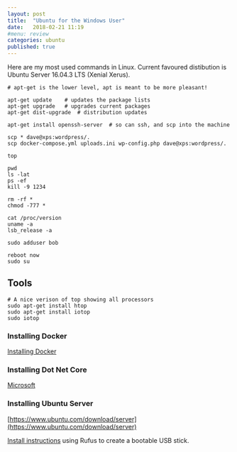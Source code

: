 ```yaml
---
layout: post
title:  "Ubuntu for the Windows User"
date:   2018-02-21 11:19
#menu: review
categories: ubuntu 
published: true 
---
```

Here are my most used commands in Linux.  Current favoured distibution is Ubuntu Server 16.04.3 LTS (Xenial Xerus).

```
# apt-get is the lower level, apt is meant to be more pleasant!

apt-get update    # updates the package lists
apt-get upgrade   # upgrades current packages
apt-get dist-upgrade  # distribution updates 

apt-get install openssh-server  # so can ssh, and scp into the machine

scp * dave@xps:wordpress/.
scp docker-compose.yml uploads.ini wp-config.php dave@xps:wordpress/.

top

pwd
ls -lat
ps -ef
kill -9 1234

rm -rf *
chmod -777 *

cat /proc/version
uname -a
lsb_release -a

sudo adduser bob

reboot now  
sudo su
```
## Tools
```
# A nice verison of top showing all processors
sudo apt-get install htop
sudo apt-get install iotop
sudo iotop
```


### Installing Docker
[Installing Docker](/docker/2018/02/01/Wordpress-on-Docker.html#going-to-uat--production)

### Installing Dot Net Core
[Microsoft](https://www.microsoft.com/net/learn/get-started/windows#linuxubuntu)

### Installing Ubuntu Server
[https://www.ubuntu.com/download/server](https://www.ubuntu.com/download/server)

[Install instructions](https://tutorials.ubuntu.com/tutorial/tutorial-create-a-usb-stick-on-windows#1) using Rufus to create a bootable USB stick.


